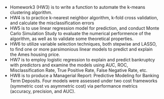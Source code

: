 - Homework3 (HW3) is to write a function to automate the k-means clustering algorithm. 
- HW4 is to practice k-nearest neighbor algorithm, k-fold cross validation, and calculate the misclassification errors
- HW5 is to use linear regression model for prediction, 
and conduct Monte Carlo Simulation Study to evaluate the numerical performence of the algorithm, as well as to validate some theoretical properties.
- HW6 to utilize variable selection techniques, both stepwise and LASSO, 
to find one or more parsimonious linear models to predict and explain the Ames housing price.
- HW7 is to employ logistic regression to explain and predict bankruptcy with predictors and examine the models using AUC, ROC, Misclassification Rate, True Positive Rate, False Negative Rate, etc.
- HW8 is to produce a Managerial Report: Predictive Modeling for Banking Term Deposits. Four models were assessed under two cost frameworks (symmetric cost vs asymmetric cost) via performance metrics (accuracy, precision, and AUC).
